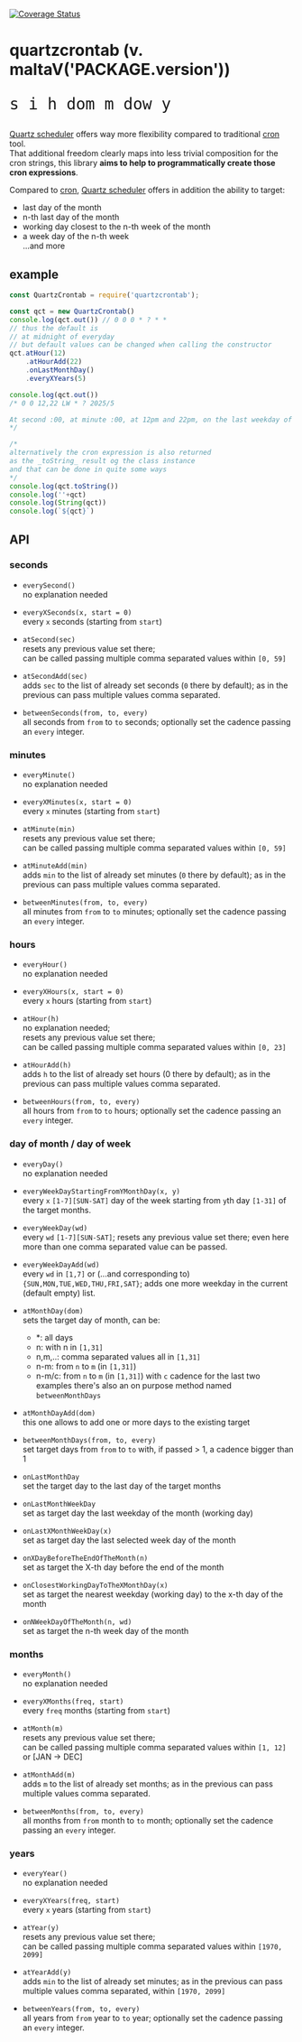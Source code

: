 

[![Coverage Status](https://coveralls.io/repos/github/fedeghe/quartzcrontab/badge.svg?branch=master)](https://coveralls.io/github/fedeghe/quartzcrontab?branch=master)


# quartzcrontab (v. maltaV('PACKAGE.version'))
<pre style="font-size:2em">s i h dom m dow y</pre>
[Quartz scheduler][quartz] offers way more flexibility compared to traditional [cron][cron] tool.  
That additional freedom clearly maps into less trivial composition for the cron strings, this library **aims to help to programmatically create those cron expressions**.


Compared to [cron][cron], [Quartz scheduler][quartz] offers in addition the ability to target:
 - last day of the month
 - n-th last day of the month
 - working day closest to the n-th week of the month
 - a week day of the n-th week  
 ...and more

## example
``` js
const QuartzCrontab = require('quartzcrontab');

const qct = new QuartzCrontab()
console.log(qct.out()) // 0 0 0 * ? * *
// thus the default is
// at midnight of everyday
// but default values can be changed when calling the constructor
qct.atHour(12)
    .atHourAdd(22)
    .onLastMonthDay()
    .everyXYears(5)

console.log(qct.out()) 
/* 0 0 12,22 LW * ? 2025/5

At second :00, at minute :00, at 12pm and 22pm, on the last weekday of the month, every month, every 5 years starting in 2025
*/

/*
alternatively the cron expression is also returned
as the _toString_ result og the class instance
and that can be done in quite some ways
*/
console.log(qct.toString()) 
console.log(''+qct) 
console.log(String(qct)) 
console.log(`${qct}`) 
```


## API

### seconds

- `everySecond()`  
no explanation needed

- `everyXSeconds(x, start = 0)`  
every `x` seconds (starting from `start`)

- `atSecond(sec)`  
resets any previous value set there;  
can be called passing multiple comma separated values within `[0, 59]`

- `atSecondAdd(sec)`  
adds `sec` to the list of already set seconds (`0` there by default); as in the previous can pass multiple values comma separated.

- `betweenSeconds(from, to, every)`  
all seconds from `from` to `to` seconds; optionally set the cadence passing an `every` integer.  

### minutes

- `everyMinute()`  
no explanation needed

- `everyXMinutes(x, start = 0)`  
every `x` minutes (starting from `start`)

- `atMinute(min)`  
resets any previous value set there;  
can be called passing multiple comma separated values within `[0, 59]`

- `atMinuteAdd(min)`  
adds `min` to the list of already set minutes (`0` there by default); as in the previous can pass multiple values comma separated.

- `betweenMinutes(from, to, every)`  
all minutes from `from` to `to` minutes; optionally set the cadence passing an `every` integer.  

### hours  
- `everyHour()`  
no explanation needed

- `everyXHours(x, start = 0)`  
every `x` hours (starting from `start`)

- `atHour(h)`  
no explanation needed;  
resets any previous value set there;  
can be called passing multiple comma separated values within `[0, 23]`

- `atHourAdd(h)`  
adds `h` to the list of already set hours (0 there by default); as in the previous can pass multiple values comma separated.

- `betweenHours(from, to, every)`  
all hours from `from` to `to` hours; optionally set the cadence passing an `every` integer.  

### day of month / day of week  
- `everyDay()`  
no explanation needed

- `everyWeekDayStartingFromYMonthDay(x, y)`  
every `x` `[1-7][SUN-SAT]` day of the week starting from `y`th day `[1-31]` of the target months. 

- `everyWeekDay(wd)`  
every `wd` `[1-7][SUN-SAT]`; resets any previous value set there; even here more than one comma separated value can be passed. 

- `everyWeekDayAdd(wd)`  
every `wd` in `[1,7]` or (...and corresponding to) `{SUN,MON,TUE,WED,THU,FRI,SAT}`; adds one more weekday in the current (default empty) list.

- `atMonthDay(dom)`  
sets the target day of month, can be: 
    - *: all days
    - n: with n in `[1,31]`
    - n,m,..: comma separated values all in `[1,31]`
    - n-m: from `n` to `m` (in `[1,31]`)
    - n-m/c: from `n` to `m` (in `[1,31]`) with `c` cadence
for the last two examples there's also an on purpose method named `betweenMonthDays`

- `atMonthDayAdd(dom)`  
this one allows to add one or more days to the existing target  

- `betweenMonthDays(from, to, every)`  
set target days from `from` to `to` with, if passed > 1, a cadence bigger than 1

- `onLastMonthDay`  
set the target day to the last day of the target months

- `onLastMonthWeekDay`  
set as target day the last weekday of the month (working day)

- `onLastXMonthWeekDay(x)`  
set as target day the last selected week day of the month

- `onXDayBeforeTheEndOfTheMonth(n)`  
set as target the X-th day before the end of the month

- `onClosestWorkingDayToTheXMonthDay(x)`  
set as target the nearest weekday (working day) to the x-th day of the month

- `onNWeekDayOfTheMonth(n, wd)`  
set as target the n-th week day of the month

### months  
- `everyMonth()`  
no explanation needed

- `everyXMonths(freq, start)`  
every `freq` months (starting from `start`)

- `atMonth(m)`  
resets any previous value set there;  
can be called passing multiple comma separated values within `[1, 12]` or [JAN -> DEC]

- `atMonthAdd(m)`  
adds `m` to the list of already set months; as in the previous can pass multiple values comma separated.

- `betweenMonths(from, to, every)`  
all months from `from` month to `to` month; optionally set the cadence passing an `every` integer. 

### years  
- `everyYear()`  
no explanation needed

- `everyXYears(freq, start)`  
every `x` years (starting from `start`)

- `atYear(y)`  
resets any previous value set there;  
can be called passing multiple comma separated values within `[1970, 2099]`

- `atYearAdd(y)`  
adds `min` to the list of already set minutes; as in the previous can pass multiple values comma separated, within `[1970, 2099]`

- `betweenYears(from, to, every)`  
all years from `from` year to `to` year; optionally set the cadence passing an `every` integer.  




[quartz]: https://www.quartz-scheduler.org/
[cron]: https://en.wikipedia.org/wiki/Cron